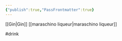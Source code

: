 ```yaml
---
{"publish":true,"PassFrontmatter":true}
---
```


[[Gin\|Gin]]
[[maraschino liqueur\|maraschino liqueur]]

#drink  